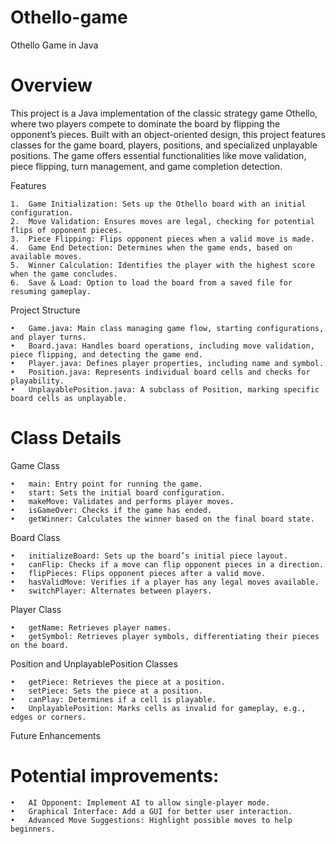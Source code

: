 # Othello-game
Othello Game in Java

# Overview

This project is a Java implementation of the classic strategy game Othello, where two players compete to dominate the board by flipping the opponent’s pieces. Built with an object-oriented design, this project features classes for the game board, players, positions, and specialized unplayable positions. The game offers essential functionalities like move validation, piece flipping, turn management, and game completion detection.

Features

	1.	Game Initialization: Sets up the Othello board with an initial configuration.
	2.	Move Validation: Ensures moves are legal, checking for potential flips of opponent pieces.
	3.	Piece Flipping: Flips opponent pieces when a valid move is made.
	4.	Game End Detection: Determines when the game ends, based on available moves.
	5.	Winner Calculation: Identifies the player with the highest score when the game concludes.
	6.	Save & Load: Option to load the board from a saved file for resuming gameplay.

Project Structure

	•	Game.java: Main class managing game flow, starting configurations, and player turns.
	•	Board.java: Handles board operations, including move validation, piece flipping, and detecting the game end.
	•	Player.java: Defines player properties, including name and symbol.
	•	Position.java: Represents individual board cells and checks for playability.
	•	UnplayablePosition.java: A subclass of Position, marking specific board cells as unplayable.

# Class Details

Game Class

	•	main: Entry point for running the game.
	•	start: Sets the initial board configuration.
	•	makeMove: Validates and performs player moves.
	•	isGameOver: Checks if the game has ended.
	•	getWinner: Calculates the winner based on the final board state.

Board Class

	•	initializeBoard: Sets up the board’s initial piece layout.
	•	canFlip: Checks if a move can flip opponent pieces in a direction.
	•	flipPieces: Flips opponent pieces after a valid move.
	•	hasValidMove: Verifies if a player has any legal moves available.
	•	switchPlayer: Alternates between players.

Player Class

	•	getName: Retrieves player names.
	•	getSymbol: Retrieves player symbols, differentiating their pieces on the board.

Position and UnplayablePosition Classes

	•	getPiece: Retrieves the piece at a position.
	•	setPiece: Sets the piece at a position.
	•	canPlay: Determines if a cell is playable.
	•	UnplayablePosition: Marks cells as invalid for gameplay, e.g., edges or corners.
 Future Enhancements

# Potential improvements:
	•	AI Opponent: Implement AI to allow single-player mode.
	•	Graphical Interface: Add a GUI for better user interaction.
	•	Advanced Move Suggestions: Highlight possible moves to help beginners.
